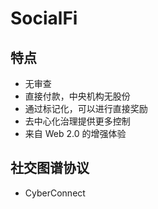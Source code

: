 # SocialFi

## 特点
- 无审查
- 直接付款，中央机构无股份
- 通过标记化，可以进行直接奖励
- 去中心化治理提供更多控制
- 来自 Web 2.0 的增强体验


## 社交图谱协议
- CyberConnect